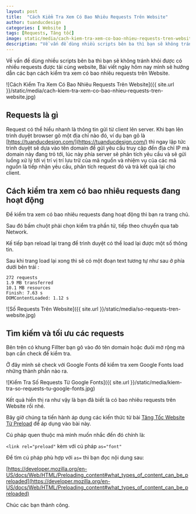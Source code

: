 ```yaml
---
layout: post
title:  "Cách Kiểm Tra Xem Có Bao Nhiêu Requests Trên Website"
author: tuanducdesign
categories: [ Website ]
tags: [Requests, Tăng tốc]
image: static/media/cach-kiem-tra-xem-co-bao-nhieu-requests-tren-website.jpg
description: "Về vấn đề dùng nhiều scripts bên ba thì bạn sẽ không tránh khỏi được có nhiều requests được tải cùng website."
---
```


Về vấn đề dùng nhiều scripts bên ba thì bạn sẽ không tránh khỏi được có nhiều requests được tải cùng website, Bài viết ngày hôm nay mình sẽ hướng dẫn các bạn cách kiểm tra xem có bao nhiêu requests trên Website.

![Cách Kiểm Tra Xem Có Bao Nhiêu Requests Trên Website]({{ site.url }}/static/media/cach-kiem-tra-xem-co-bao-nhieu-requests-tren-website.jpg)

## Requests là gì

Request có thể hiểu nhanh là thông tin gửi từ client lên server. Khi bạn lên trình duyệt browser gõ một địa chỉ nào đó, ví dụ bạn gõ là [https://tuanducdesign.com/](https://tuanducdesign.com/) thì ngay lập tức trình duyệt sẽ dựa vào tên domain để gửi yêu cầu truy cập đến địa chỉ IP mà domain này đang trỏ tới, lúc này phía server sẽ phân tích yêu cầu và sẽ gửi luồng xử lý tới vị trí vị trí lưu trữ của mã nguồn và nhiệm vụ của các mã nguồn là tiếp nhận yêu cầu, phân tích request đó và trả kết quả lại cho client.

## Cách kiểm tra xem có bao nhiêu requests đang hoạt động

Để kiểm tra xem có bao nhiêu requests đang hoạt động thì bạn ra trang chủ.

Sau đó bấm chuột phải chọn kiểm tra phần tử, tiếp theo chuyển qua tab Network.

Kế tiếp bạn reload lại trang để trình duyệt có thể load lại được một số thông tin.

Sau khi trang load lại xong thì sẽ có một đoạn text tương tự như sau ở phía dưới bên trái :

```text
272 requests
1.9 MB transferred
10.1 MB resources
Finish: 7.63 s
DOMContentLoaded: 1.12 s
```

![Số Requests Trên Website]({{ site.url }}/static/media/so-requests-tren-website.jpg)

## Tìm kiếm và tối ưu các requests

Bên trên có khung Fillter bạn gõ vào đó tên domain hoặc đuôi mở rộng mà bạn cần check để kiểm tra.

Ở đây mình sẽ check với Google Fonts để kiểm tra xem Google Fonts load những thành phần nào ra.

![Kiểm Tra Số Requests Từ Google Fonts]({{ site.url }}/static/media/kiem-tra-so-requests-tu-google-fonts.jpg)

Kết quả hiển thị ra như vậy là bạn đã biết là có bao nhiêu requests trên Website rồi nhé.

Bây giờ chúng ta tiến hành áp dụng các kiến thức từ bài [Tăng Tốc Website Từ Preload](https://tuanducdesign.com/2021/01/tang-toc-website-tu-preload.html) để áp dụng vào bài này.

Cú pháp quen thuộc mà mình muốn nhắc đến đó chính là:

``` <link rel="preload" ``` kèm với cú pháp ``` as="font" ```

Để tìm cú pháp phù hợp với ``` as= ``` thì bạn đọc nội dung sau:

[https://developer.mozilla.org/en-US/docs/Web/HTML/Preloading_content#what_types_of_content_can_be_preloaded](https://developer.mozilla.org/en-US/docs/Web/HTML/Preloading_content#what_types_of_content_can_be_preloaded)

Chúc các bạn thành công.
